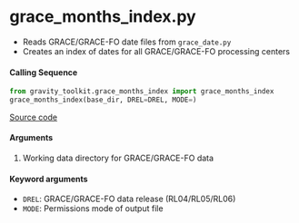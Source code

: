 grace_months_index.py
=====================

- Reads GRACE/GRACE-FO date files from `grace_date.py`
- Creates an index of dates for all GRACE/GRACE-FO processing centers

#### Calling Sequence
```python
from gravity_toolkit.grace_months_index import grace_months_index
grace_months_index(base_dir, DREL=DREL, MODE=)
```
[Source code](https://github.com/tsutterley/read-GRACE-harmonics/blob/main/gravity_toolkit/grace_months_index.py)

#### Arguments
1. Working data directory for GRACE/GRACE-FO data

#### Keyword arguments
- `DREL`: GRACE/GRACE-FO data release (RL04/RL05/RL06)
- `MODE`: Permissions mode of output file

